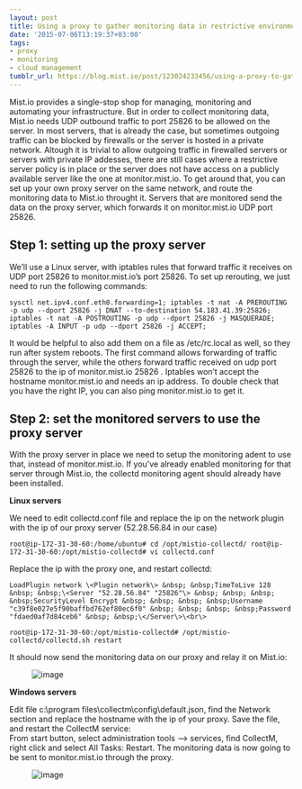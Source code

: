 ```yaml
---
layout: post
title: Using a proxy to gather monitoring data in restrictive environments
date: '2015-07-06T13:19:37+03:00'
tags:
- proxy
- monitoring
- cloud management
tumblr_url: https://blog.mist.io/post/123024233456/using-a-proxy-to-gather-monitoring-data-in
---
```

Mist.io provides a single-stop shop for managing, monitoring and automating your infrastructure. But in order to collect monitoring data, Mist.io needs UDP outbound traffic to port 25826 to be allowed on the server. In most servers, that is already the case, but sometimes outgoing traffic can be blocked by firewalls or the server is hosted in a private network. Altough it is trivial to allow outgoing traffic in firewalled servers or servers with private IP addesses, there are still cases where a restrictive server policy is in place or the server does not have access on a publicly available server like the one at monitor.mist.io. To get around that, you can set up your own proxy server on the same network, and route the monitoring data to Mist.io throught it. Servers that are monitored send the data on the proxy server, which forwards it on monitor.mist.io UDP port 25826.

## Step 1: setting up the proxy server

We’ll use a Linux server, with iptables rules that forward traffic it receives on UDP port 25826 to monitor.mist.io’s port 25826. To set up rerouting, we just need to run the following commands:

    sysctl net.ipv4.conf.eth0.forwarding=1; iptables -t nat -A PREROUTING -p udp --dport 25826 -j DNAT --to-destination 54.183.41.39:25826; iptables -t nat -A POSTROUTING -p udp --dport 25826 -j MASQUERADE; iptables -A INPUT -p udp --dport 25826 -j ACCEPT;

It would be helpful to also add them on a file as /etc/rc.local as well, so they run after system reboots. The first command allows forwarding of traffic through the server, while the others forward traffic received on udp port 25826 to the ip of monitor.mist.io 25826 . Iptables won’t accept the hostname monitor.mist.io and needs an ip address. To double check that you have the right IP, you can also ping monitor.mist.io to get it.

## Step 2: set the monitored servers to use the proxy server

With the proxy server in place we need to setup the monitoring adent to use that, instead of monitor.mist.io. If you’ve already enabled monitoring for that server through Mist.io, the collectd monitoring agent should already have been installed.

**Linux servers**

We need to edit collectd.conf file and replace the ip on the network plugin with the ip of our proxy server (52.28.56.84 in our case)

    root@ip-172-31-30-60:/home/ubuntu# cd /opt/mistio-collectd/ root@ip-172-31-30-60:/opt/mistio-collectd# vi collectd.conf

Replace the ip with the proxy one, and restart collectd:

    LoadPlugin network \<Plugin network\> &nbsp; &nbsp;TimeToLive 128 &nbsp; &nbsp;\<Server "52.28.56.84" "25826"\> &nbsp; &nbsp; &nbsp; &nbsp;SecurityLevel Encrypt &nbsp; &nbsp; &nbsp; &nbsp;Username "c39f8e027e5f90baffbd762ef80ec6f0" &nbsp; &nbsp; &nbsp; &nbsp;Password "fdaed0af7d84ceb6" &nbsp; &nbsp;\</Server\>\<br\>

    root@ip-172-31-30-60:/opt/mistio-collectd# /opt/mistio-collectd/collectd.sh restart

It should now send the monitoring data on our proxy and relay it on Mist.io:

<figure data-orig-width="955" data-orig-height="824" class="tmblr-full"><img src="/images/tumblr-images/tumblr_inline_nquya7CY0A1rgqrs8_540.png" alt="image" data-orig-width="955" data-orig-height="824"></figure>

**Windows servers**

Edit file c:\program files\collectm\config\default.json, find the Network section and replace the hostname with the ip of your proxy. Save the file, and restart the CollectM service:  
From start button, select administration tools –\> services, find CollectM, right click and select All Tasks: Restart. The monitoring data is now going to be sent to monitor.mist.io through the proxy.

<figure data-orig-width="900" data-orig-height="639" class="tmblr-full"><img src="/images/tumblr-images/tumblr_inline_nquy441bxk1rgqrs8_540.png" alt="image" data-orig-width="900" data-orig-height="639"></figure>
